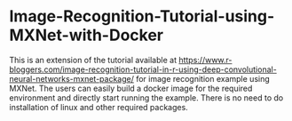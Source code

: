 # Image-Recognition-Tutorial-using-MXNet-with-Docker
This is an extension of the tutorial available at https://www.r-bloggers.com/image-recognition-tutorial-in-r-using-deep-convolutional-neural-networks-mxnet-package/ for image recognition example using MXNet. The users can easily build a docker image for the required environment and directly start running the example. There is no need to do installation of linux and other required packages.
